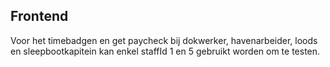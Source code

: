 ## Frontend

Voor het timebadgen en get paycheck bij dokwerker, havenarbeider, loods en sleepbootkapitein kan enkel staffId 1 en 5 gebruikt worden om te testen.
